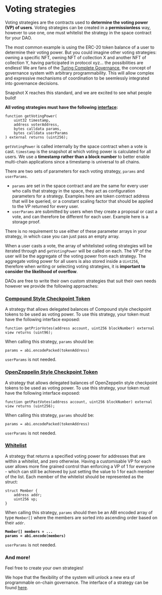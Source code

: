 # Voting strategies

Voting strategies are the contracts used to **determine the voting power (VP) of users**. Voting strategies can be created in a **permissionless** way, however to use one, one must whitelist the strategy in the space contract for your DAO.

The most common example is using the ERC-20 token balance of a user to determine their voting power. But you could imagine other voting strategies: owning a specific NFT, owning NFT of collection X and another NFT of collection Y, having participated in protocol xyz... the possibilities are endless! We are fans of the [Turing Complete Governance](https://baby.mirror.xyz/O7a922A-9zT4C4UwssRExkftdHywJ-13sR2rxQ-t\_\_k), the concept of governance system with arbitrary programmability. This will allow complex and expressive mechanisms of coordination to be seemlessly integrated into governance decisions.&#x20;

Snapshot X reaches this standard, and we are excited to see what people build!

**All voting strategies must have the following** [**interface**](https://github.com/snapshot-labs/sx-evm/blob/main/src/interfaces/IVotingStrategy.sol)**:**&#x20;

```solidity
function getVotingPower(
    uint32 timestamp,
    address voterAddress,
    bytes calldata params,
    bytes calldata userParams
) external returns (uint256);
```

`getVotingPower` is called internally by the space contract when a vote is cast. `timestamp` is the snapshot at which voting power is calculated for all users. We use a **timestamp rather than a block number** to better enable multi-chain applications since a timestamp is universal to all chains.

There are two sets of parameters for each voting strategy, `params` and `userParams`.

* `params` are set in the space contract and are the same for every user who calls that strategy in the space, they act as configuration parameters for a strategy. Examples here are token contract address that will be queried, or a constant scaling factor that should be applied to the VP returned for every user.
* `userParams` are submitted by users when they create a proposal or cast a vote, and can therefore be different for each user. Example here is a storage proof.

There is no requirement to use either of these parameter arrays in your strategy, in which case you can just pass an empty array.

When a user casts a vote, the array of whitelisted voting strategies will be iterated through and `getVotingPower` will be called on each. The VP of the user will be the aggregate of the voting power from each strategy. The aggregate voting power for all users is also stored inside a `Uint256`, therefore when writing or selecting voting strategies, it is **important to consider the likelihood of overflow**.

DAOs are free to write their own custom strategies that suit their own needs however we provide the following approaches:

### [Compound Style Checkpoint Token](https://github.com/snapshot-labs/sx-evm/blob/main/src/voting-strategies/CompVotingStrategy.sol)

A strategy that allows delegated balances of Compound style checkpoint tokens to be used as voting power. To use this strategy, your token must have the following interface exposed:&#x20;

```solidity
function getPriorVotes(address account, uint256 blockNumber) external view returns (uint96);
```

When calling this strategy, `params` should be:

```solidity
params = abi.encodePacked(tokenAddress)
```

`userParams` is not needed. &#x20;

### [OpenZeppelin Style Checkpoint Token](https://github.com/snapshot-labs/sx-evm/blob/main/src/voting-strategies/OZVotesVotingStrategy.sol)

A strategy that allows delegated balances of OpenZeppelin style checkpoint tokens to be used as voting power. To use this strategy, your token must have the following interface exposed:&#x20;

```solidity
function getPastVotes(address account, uint256 blockNumber) external view returns (uint256);
```

When calling this strategy, `params` should be:

```solidity
params = abi.encodePacked(tokenAddress)
```

`userParams` is not needed.  &#x20;

### [Whitelist](https://github.com/snapshot-labs/sx-evm/blob/main/src/voting-strategies/WhitelistStrategy.sol)

A strategy that returns a specified voting power for addresses that are within a whitelist, and zero otherwise. Having a customisable VP for each user allows more fine grained control than enforcing a VP of 1 for everyone - which can still be achieved by just setting the value to 1 for each member of the list.  Each member of the whitelist should be represented as the struct:

```solidity
struct Member {
    address addr;
    uint256 vp;
}
```

When calling this strategy, `params` should then be an ABI encoded array of type `Member[]` where the members are sorted into ascending order based on their `addr`.

<pre class="language-solidity"><code class="lang-solidity"><strong>Member[] members = ...
</strong><strong>params = abi.encode(members)
</strong></code></pre>

`userParams` is not needed.  &#x20;

### And more!

Feel free to create your own strategies!&#x20;

We hope that the flexibility of the system will unlock a new era of programmable on-chain governance. The interface of a strategy can be found [here](https://github.com/snapshot-labs/sx-core/blob/develop/contracts/starknet/Interfaces/IVotingStrategy.cairo).
